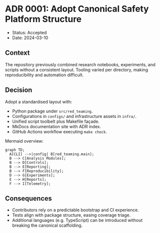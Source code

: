 # ADR 0001: Adopt Canonical Safety Platform Structure

- Status: Accepted
- Date: 2024-03-10

## Context
The repository previously combined research notebooks, experiments, and scripts without a consistent layout. Tooling varied per directory, making reproducibility and automation difficult.

## Decision
Adopt a standardised layout with:
- Python package under `src/red_teaming`.
- Configurations in `configs/` and infrastructure assets in `infra/`.
- Unified script toolbelt plus Makefile façade.
- MkDocs documentation site with ADR index.
- GitHub Actions workflow executing `make check`.

Mermaid overview:
```mermaid
graph TD;
  A[CLI] -->|config| B[red_teaming.main];
  B --> C[Analysis Modules];
  B --> D[Controls];
  B --> E[Reporting];
  B --> F[Reproducibility];
  D --> G[Experiments];
  E --> H[Reports];
  F --> I[Telemetry];
```

## Consequences
- Contributors rely on a predictable bootstrap and CI experience.
- Tests align with package structure, easing coverage triage.
- Additional languages (e.g. TypeScript) can be introduced without breaking the canonical scaffolding.
